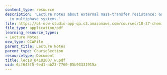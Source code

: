 ```yaml
---
content_type: resource
description: 'Lecture notes about external mass-transfer resistance: Gas-liquid reactions
  in multiphase systems.'
file: https://ol-ocw-studio-app-qa.s3.amazonaws.com/courses/10-37-chemical-and-biological-reaction-engineering-spring-2007/6cf645f59ed1ab23776005b93331915a_lec18_04182007_w.pdf
file_type: application/pdf
learning_resource_types:
- Lecture Notes
ocw_type: OCWFile
parent_title: Lecture Notes
parent_type: CourseSection
resourcetype: Document
title: lec18_04182007_w.pdf
uid: 6cf645f5-9ed1-ab23-7760-05b93331915a
---
```

